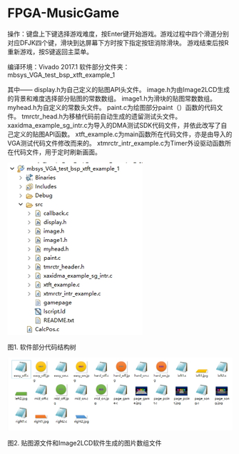 # FPGA-MusicGame

操作：键盘上下键选择游戏难度，按Enter键开始游戏。游戏过程中四个滑道分别对应DFJK四个键，滑块到达屏幕下方时按下指定按钮消除滑块。
游戏结束后按R重新游戏，按S键返回主菜单。

编译环境：Vivado 2017.1
软件部分文件夹：mbsys_VGA_test_bsp_xtft_example_1

其中——
display.h为自己定义的贴图API头文件。
image.h为由Image2LCD生成的背景和难度选择部分贴图的常数数组。
image1.h为滑块的贴图常数数组。
myhead.h为自定义的常数头文件。
paint.c为绘图部分paint（）函数的代码文件。
tmrctr_head.h为移植代码前自动生成的遗留测试头文件。
xaxidma_example_sg_intr.c为导入的DMA测试SDK代码文件，并依此改写了自己定义的贴图API函数。
xtft_example.c为main函数所在代码文件，亦是由导入的VGA测试代码文件修改而来的。
xtmrctr_intr_example.c为Timer外设驱动函数所在代码文件，用于定时刷新画面。

![软件部分代码结构树](https://github.com/john-junhong/FPGA-MusicGame/blob/master/image1.jpg)

图1. 软件部分代码结构树

![贴图源文件和Image2LCD软件生成的图片数组文件](https://github.com/john-junhong/FPGA-MusicGame/blob/master/image2.jpg)

图2. 贴图源文件和Image2LCD软件生成的图片数组文件
